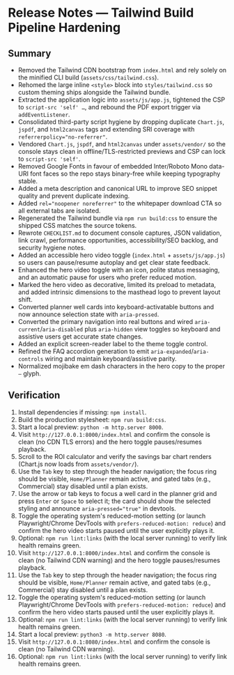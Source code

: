 # Release Notes — Tailwind Build Pipeline Hardening

## Summary
- Removed the Tailwind CDN bootstrap from `index.html` and rely solely on the minified CLI build (`assets/css/tailwind.css`).
- Rehomed the large inline `<style>` block into `styles/tailwind.css` so custom theming ships alongside the Tailwind bundle.
- Extracted the application logic into `assets/js/app.js`, tightened the CSP to `script-src 'self' …`, and rebound the PDF export trigger via `addEventListener`.
- Consolidated third-party script hygiene by dropping duplicate `Chart.js`, `jspdf`, and `html2canvas` tags and extending SRI coverage with `referrerpolicy="no-referrer"`.
- Vendored `Chart.js`, `jspdf`, and `html2canvas` under `assets/vendor/` so the console stays clean in offline/TLS-restricted previews and CSP can lock to `script-src 'self'`.
- Removed Google Fonts in favour of embedded Inter/Roboto Mono data-URI font faces so the repo stays binary-free while keeping typography stable.
- Added a meta description and canonical URL to improve SEO snippet quality and prevent duplicate indexing.
- Added `rel="noopener noreferrer"` to the whitepaper download CTA so all external tabs are isolated.
- Regenerated the Tailwind bundle via `npm run build:css` to ensure the shipped CSS matches the source tokens.
- Rewrote `CHECKLIST.md` to document console captures, JSON validation, link crawl, performance opportunities, accessibility/SEO backlog, and security hygiene notes.
- Added an accessible hero video toggle (`index.html` + `assets/js/app.js`) so users can pause/resume autoplay and get clear state feedback.
- Enhanced the hero video toggle with an icon, polite status messaging, and an automatic pause for users who prefer reduced motion.
- Marked the hero video as decorative, limited its preload to metadata, and added intrinsic dimensions to the masthead logo to prevent layout shift.
- Converted planner well cards into keyboard-activatable buttons and now announce selection state with `aria-pressed`.
- Converted the primary navigation into real buttons and wired `aria-current`/`aria-disabled` plus `aria-hidden` view toggles so keyboard and assistive users get accurate state changes.
- Added an explicit screen-reader label to the theme toggle control.
- Refined the FAQ accordion generation to emit `aria-expanded`/`aria-controls` wiring and maintain keyboard/assistive parity.
- Normalized mojibake em dash characters in the hero copy to the proper `—` glyph.

## Verification
1. Install dependencies if missing: `npm install`.
2. Build the production stylesheet: `npm run build:css`.
3. Start a local preview: `python -m http.server 8000`.
4. Visit `http://127.0.0.1:8000/index.html` and confirm the console is clean (no CDN TLS errors) and the hero toggle pauses/resumes playback.
5. Scroll to the ROI calculator and verify the savings bar chart renders (Chart.js now loads from `assets/vendor/`).
6. Use the `Tab` key to step through the header navigation; the focus ring should be visible, `Home/Planner` remain active, and gated tabs (e.g., Commercial) stay disabled until a plan exists.
7. Use the arrow or tab keys to focus a well card in the planner grid and press `Enter` or `Space` to select it; the card should show the selected styling and announce `aria-pressed="true"` in devtools.
8. Toggle the operating system's reduced-motion setting (or launch Playwright/Chrome DevTools with `prefers-reduced-motion: reduce`) and confirm the hero video starts paused until the user explicitly plays it.
9. Optional: `npm run lint:links` (with the local server running) to verify link health remains green.
4. Visit `http://127.0.0.1:8000/index.html` and confirm the console is clean (no Tailwind CDN warning) and the hero toggle pauses/resumes playback.
5. Use the `Tab` key to step through the header navigation; the focus ring should be visible, `Home/Planner` remain active, and gated tabs (e.g., Commercial) stay disabled until a plan exists.
6. Toggle the operating system's reduced-motion setting (or launch Playwright/Chrome DevTools with `prefers-reduced-motion: reduce`) and confirm the hero video starts paused until the user explicitly plays it.
7. Optional: `npm run lint:links` (with the local server running) to verify link health remains green.
3. Start a local preview: `python3 -m http.server 8080`.
4. Visit `http://127.0.0.1:8080/index.html` and confirm the console is clean (no Tailwind CDN warning).
5. Optional: `npm run lint:links` (with the local server running) to verify link health remains green.
